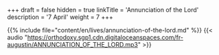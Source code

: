 +++
draft = false
hidden = true
linkTitle = 'Annunciation of the Lord'
description = '7 April'
weight = 7
+++

{{% include file="content/en/lives/annunciation-of-the-lord.md" %}}
{{< audio "https://orthodoxy.sgp1.cdn.digitaloceanspaces.com/fr-augustin/ANNUNCIATION_OF_THE_LORD.mp3" >}}

